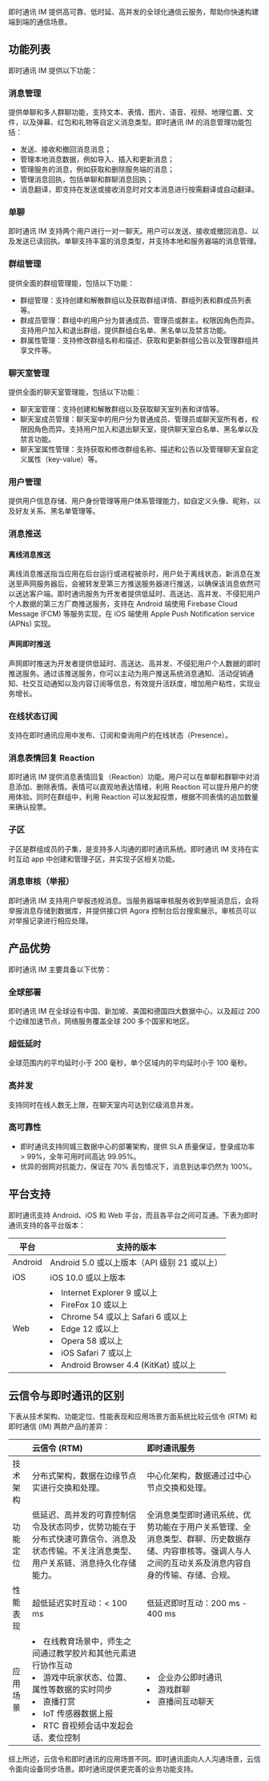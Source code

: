 即时通讯 IM 提供高可靠、低时延、高并发的全球化通信云服务，帮助你快速构建端到端的通信场景。

## 功能列表

即时通讯 IM 提供以下功能：

### 消息管理

提供单聊和多人群聊功能，支持文本、表情、图片、语音、视频、地理位置、文件，以及弹幕、红包和礼物等自定义消息类型。即时通讯 IM 的消息管理功能包括：
- 发送、接收和撤回消息消息；
- 管理本地消息数据，例如导入、插入和更新消息；
- 管理服务的消息，例如获取和删除服务端的消息；
- 管理消息回执，包括单聊和群聊消息回执；
- 消息翻译，即支持在发送或接收消息时对文本消息进行按需翻译或自动翻译。

### 单聊

即时通讯 IM 支持两个用户进行一对一聊天。用户可以发送、接收或撤回消息、以及发送已读回执。单聊支持丰富的消息类型，并支持本地和服务器端的消息管理。

### 群组管理

提供全面的群组管理能，包括以下功能：

- 群组管理：支持创建和解散群组以及获取群组详情、群组列表和群成员列表等。
- 群成员管理：群组中的用户分为普通成员、管理员或群主。权限因角色而异。支持用户加入和退出群组，提供群组白名单、黑名单以及禁言功能。
- 群属性管理：支持修改群组名称和描述、获取和更新群组公告以及管理群组共享文件等。

### 聊天室管理

提供全面的聊天室管理能，包括以下功能：

- 聊天室管理：支持创建和解散群组以及获取聊天室列表和详情等。
- 聊天室成员管理：聊天室中的用户分为普通成员、管理员或聊天室所有者，权限因角色而异。支持用户加入和退出聊天室，提供聊天室白名单、黑名单以及禁言功能。
- 聊天室属性管理：支持获取和修改群组名称、描述和公告以及管理聊天室自定义属性（key-value）等。

### 用户管理

提供用户信息存储、用户身份管理等用户体系管理能力，如自定义头像、昵称，以及好友关系、黑名单管理等。

### 消息推送

#### 离线消息推送

离线消息推送指当应用在后台运行或进程被杀时，用户处于离线状态，新消息在发送至声网服务器后，会被转发至第三方推送服务器进行推送，以确保该消息依然可以送达客户端。即时通讯服务为开发者提供低延时、高送达、高并发、不侵犯用户个人数据的第三方厂商推送服务，支持在 Android 端使用 Firebase Cloud Message (FCM) 等服务实现，在 iOS 端使用 Apple Push Notification service (APNs) 实现。

#### 声网即时推送

声网即时推送为开发者提供低延时、高送达、高并发、不侵犯用户个人数据的即时推送服务。通过该推送服务，你可以主动为用户推送系统消息通知、活动促销通知、社交互动通知以及内容订阅等信息，有效提升活跃度，增加用户粘性，实现业务增长。

### 在线状态订阅

支持在即时通讯应用中发布、订阅和查询用户的在线状态（Presence）。

### 消息表情回复 Reaction

即时通讯 IM 提供消息表情回复（Reaction）功能。用户可以在单聊和群聊中对消息添加、删除表情。表情可以直观地表达情绪，利用 Reaction 可以提升用户的使用体验。同时在群组中，利用 Reaction 可以发起投票，根据不同表情的追加数量来确认投票。

### 子区

子区是群组成员的子集，是支持多人沟通的即时通讯系统。即时通讯 IM 支持在实时互动 app 中创建和管理子区，并实现子区相关功能。

### 消息审核（举报）

即时通讯 IM 支持用户举报违规消息。当服务器端审核服务收到举报消息后，会将举报消息存储到数据库，并提供接口供 Agora 控制台后台搜索展示。审核员可以对举报记录进行相应处理。

## 产品优势

即时通讯 IM 主要具备以下优势：

### 全球部署

即时通讯 IM 在全球设有中国、新加坡、美国和德国四大数据中心，以及超过 200 个边缘加速节点，网络服务覆盖全球 200 多个国家和地区。

### 超低延时

全球范围内的平均延时小于 200 毫秒，单个区域内的平均延时小于 100 毫秒。

### 高并发

支持同时在线人数无上限，在聊天室内可达到亿级消息并发。

### 高可靠性

- 即时通讯支持同城三数据中心的部署架构，提供 SLA 质量保证，登录成功率 > 99%，全年可用时间高达 99.95%。
- 优异的弱网对抗能力，保证在 70% 丢包情况下，消息到达率仍然为 100%。

## 平台支持

即时通讯支持 Android、iOS 和 Web 平台，而且各平台之间可互通。下表为即时通讯支持的各平台版本：

| 平台     | 支持的版本                                   |
| ------------ | ------------------------------------------------------------ |
| Android      | Android 5.0 或以上版本（API 级别 21 或以上）   |
| iOS          | iOS 10.0 或以上版本                                            |
| Web          | <li>Internet Explorer 9 或以上 <li>FireFox 10 或以上 <li>Chrome 54 或以上 Safari 6 或以上<li>Edge 12 或以上 <li>Opera 58 或以上<li>iOS Safari 7 或以上<li>Android Browser 4.4 (KitKat) 或以上 |

## 云信令与即时通讯的区别

下表从技术架构、功能定位、性能表现和应用场景方面系统比较云信令 (RTM) 和即时通信 (IM) 两款产品的差异：

|          | 云信令 (RTM)   | 即时通讯服务                         |
| :------- | :---------------- | :-------------------- |
| 技术架构 | 分布式架构，数据在边缘节点实进行交换和处理。 | 中心化架构，数据通过过中心节点交换和处理。 |
| 功能定位 | 低延迟、高并发的可靠控制信令及状态同步，优势功能在于分布式快速可靠信令、消息及状态传输。不关注消息类型、用户关系链、消息持久化存储能力。 | 全消息类型即时通讯系统，优势功能在于用户关系管理、全消息类型、群聊、历史数据存储、内容审核等。强调人与人之间的互动关系及消息内容自身的传输、存储、合规。 |
| 性能表现 | 超低延迟实时互动：< 100 ms | 低延迟即时互动：200 ms - 400 ms |
| 应用场景 |<li>在线教育场景中，师生之间通过教学胶片和其他元素进行协作互动<li>游戏中玩家状态、位置、属性等数据的实时同步<li>直播打赏<li>IoT 传感器数据上报<li>RTC 音视频会话中发起会话、麦位控制 | <li>企业办公即时通讯<li>游戏群聊<li>直播间互动聊天 |

综上所述，云信令和即时通讯的应用场景不同。即时通讯面向人人沟通场景，云信令面向设备同步场景。即时通讯提供更完善的业务功能支持。
